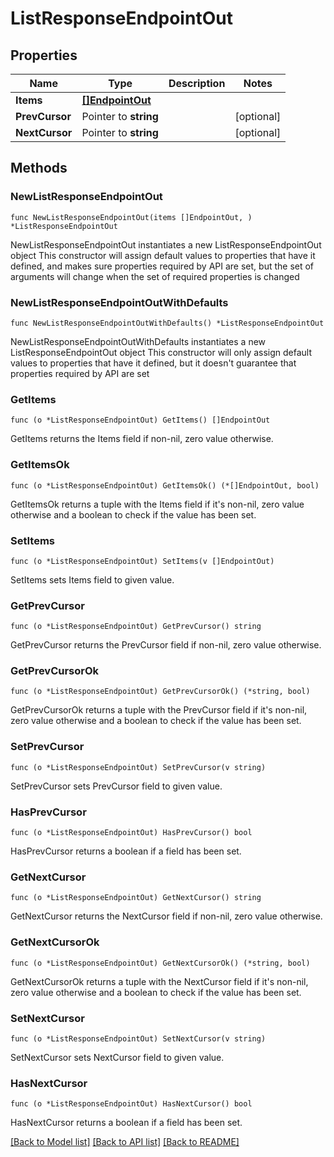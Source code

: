 # ListResponseEndpointOut

## Properties

Name | Type | Description | Notes
------------ | ------------- | ------------- | -------------
**Items** | [**[]EndpointOut**](EndpointOut.md) |  | 
**PrevCursor** | Pointer to **string** |  | [optional] 
**NextCursor** | Pointer to **string** |  | [optional] 

## Methods

### NewListResponseEndpointOut

`func NewListResponseEndpointOut(items []EndpointOut, ) *ListResponseEndpointOut`

NewListResponseEndpointOut instantiates a new ListResponseEndpointOut object
This constructor will assign default values to properties that have it defined,
and makes sure properties required by API are set, but the set of arguments
will change when the set of required properties is changed

### NewListResponseEndpointOutWithDefaults

`func NewListResponseEndpointOutWithDefaults() *ListResponseEndpointOut`

NewListResponseEndpointOutWithDefaults instantiates a new ListResponseEndpointOut object
This constructor will only assign default values to properties that have it defined,
but it doesn't guarantee that properties required by API are set

### GetItems

`func (o *ListResponseEndpointOut) GetItems() []EndpointOut`

GetItems returns the Items field if non-nil, zero value otherwise.

### GetItemsOk

`func (o *ListResponseEndpointOut) GetItemsOk() (*[]EndpointOut, bool)`

GetItemsOk returns a tuple with the Items field if it's non-nil, zero value otherwise
and a boolean to check if the value has been set.

### SetItems

`func (o *ListResponseEndpointOut) SetItems(v []EndpointOut)`

SetItems sets Items field to given value.


### GetPrevCursor

`func (o *ListResponseEndpointOut) GetPrevCursor() string`

GetPrevCursor returns the PrevCursor field if non-nil, zero value otherwise.

### GetPrevCursorOk

`func (o *ListResponseEndpointOut) GetPrevCursorOk() (*string, bool)`

GetPrevCursorOk returns a tuple with the PrevCursor field if it's non-nil, zero value otherwise
and a boolean to check if the value has been set.

### SetPrevCursor

`func (o *ListResponseEndpointOut) SetPrevCursor(v string)`

SetPrevCursor sets PrevCursor field to given value.

### HasPrevCursor

`func (o *ListResponseEndpointOut) HasPrevCursor() bool`

HasPrevCursor returns a boolean if a field has been set.

### GetNextCursor

`func (o *ListResponseEndpointOut) GetNextCursor() string`

GetNextCursor returns the NextCursor field if non-nil, zero value otherwise.

### GetNextCursorOk

`func (o *ListResponseEndpointOut) GetNextCursorOk() (*string, bool)`

GetNextCursorOk returns a tuple with the NextCursor field if it's non-nil, zero value otherwise
and a boolean to check if the value has been set.

### SetNextCursor

`func (o *ListResponseEndpointOut) SetNextCursor(v string)`

SetNextCursor sets NextCursor field to given value.

### HasNextCursor

`func (o *ListResponseEndpointOut) HasNextCursor() bool`

HasNextCursor returns a boolean if a field has been set.


[[Back to Model list]](../README.md#documentation-for-models) [[Back to API list]](../README.md#documentation-for-api-endpoints) [[Back to README]](../README.md)


